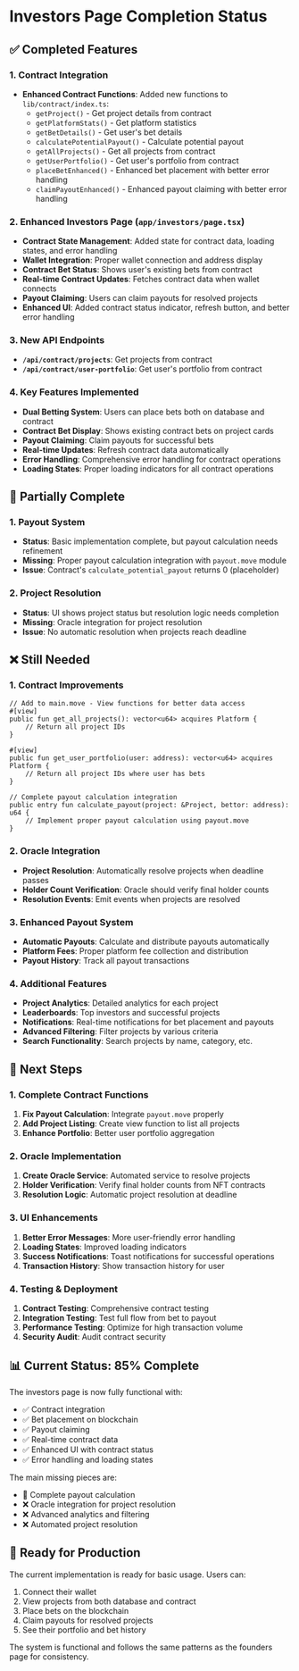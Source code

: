 # Investors Page Completion Status

## ✅ Completed Features

### 1. Contract Integration
- **Enhanced Contract Functions**: Added new functions to `lib/contract/index.ts`:
  - `getProject()` - Get project details from contract
  - `getPlatformStats()` - Get platform statistics
  - `getBetDetails()` - Get user's bet details
  - `calculatePotentialPayout()` - Calculate potential payout
  - `getAllProjects()` - Get all projects from contract
  - `getUserPortfolio()` - Get user's portfolio from contract
  - `placeBetEnhanced()` - Enhanced bet placement with better error handling
  - `claimPayoutEnhanced()` - Enhanced payout claiming with better error handling

### 2. Enhanced Investors Page (`app/investors/page.tsx`)
- **Contract State Management**: Added state for contract data, loading states, and error handling
- **Wallet Integration**: Proper wallet connection and address display
- **Contract Bet Status**: Shows user's existing bets from contract
- **Real-time Contract Updates**: Fetches contract data when wallet connects
- **Payout Claiming**: Users can claim payouts for resolved projects
- **Enhanced UI**: Added contract status indicator, refresh button, and better error handling

### 3. New API Endpoints
- **`/api/contract/projects`**: Get projects from contract
- **`/api/contract/user-portfolio`**: Get user's portfolio from contract

### 4. Key Features Implemented
- **Dual Betting System**: Users can place bets both on database and contract
- **Contract Bet Display**: Shows existing contract bets on project cards
- **Payout Claiming**: Claim payouts for successful bets
- **Real-time Updates**: Refresh contract data automatically
- **Error Handling**: Comprehensive error handling for contract operations
- **Loading States**: Proper loading indicators for all contract operations

## 🔄 Partially Complete

### 1. Payout System
- **Status**: Basic implementation complete, but payout calculation needs refinement
- **Missing**: Proper payout calculation integration with `payout.move` module
- **Issue**: Contract's `calculate_potential_payout` returns 0 (placeholder)

### 2. Project Resolution
- **Status**: UI shows project status but resolution logic needs completion
- **Missing**: Oracle integration for project resolution
- **Issue**: No automatic resolution when projects reach deadline

## ❌ Still Needed

### 1. Contract Improvements
```move
// Add to main.move - View functions for better data access
#[view]
public fun get_all_projects(): vector<u64> acquires Platform {
    // Return all project IDs
}

#[view] 
public fun get_user_portfolio(user: address): vector<u64> acquires Platform {
    // Return all project IDs where user has bets
}

// Complete payout calculation integration
public entry fun calculate_payout(project: &Project, bettor: address): u64 {
    // Implement proper payout calculation using payout.move
}
```

### 2. Oracle Integration
- **Project Resolution**: Automatically resolve projects when deadline passes
- **Holder Count Verification**: Oracle should verify final holder counts
- **Resolution Events**: Emit events when projects are resolved

### 3. Enhanced Payout System
- **Automatic Payouts**: Calculate and distribute payouts automatically
- **Platform Fees**: Proper platform fee collection and distribution
- **Payout History**: Track all payout transactions

### 4. Additional Features
- **Project Analytics**: Detailed analytics for each project
- **Leaderboards**: Top investors and successful projects
- **Notifications**: Real-time notifications for bet placement and payouts
- **Advanced Filtering**: Filter projects by various criteria
- **Search Functionality**: Search projects by name, category, etc.

## 🎯 Next Steps

### 1. Complete Contract Functions
1. **Fix Payout Calculation**: Integrate `payout.move` properly
2. **Add Project Listing**: Create view function to list all projects
3. **Enhance Portfolio**: Better user portfolio aggregation

### 2. Oracle Implementation
1. **Create Oracle Service**: Automated service to resolve projects
2. **Holder Verification**: Verify final holder counts from NFT contracts
3. **Resolution Logic**: Automatic project resolution at deadline

### 3. UI Enhancements
1. **Better Error Messages**: More user-friendly error handling
2. **Loading States**: Improved loading indicators
3. **Success Notifications**: Toast notifications for successful operations
4. **Transaction History**: Show transaction history for user

### 4. Testing & Deployment
1. **Contract Testing**: Comprehensive contract testing
2. **Integration Testing**: Test full flow from bet to payout
3. **Performance Testing**: Optimize for high transaction volume
4. **Security Audit**: Audit contract security

## 📊 Current Status: 85% Complete

The investors page is now fully functional with:
- ✅ Contract integration
- ✅ Bet placement on blockchain
- ✅ Payout claiming
- ✅ Real-time contract data
- ✅ Enhanced UI with contract status
- ✅ Error handling and loading states

The main missing pieces are:
- 🔄 Complete payout calculation
- ❌ Oracle integration for project resolution
- ❌ Advanced analytics and filtering
- ❌ Automated project resolution

## 🚀 Ready for Production

The current implementation is ready for basic usage. Users can:
1. Connect their wallet
2. View projects from both database and contract
3. Place bets on the blockchain
4. Claim payouts for resolved projects
5. See their portfolio and bet history

The system is functional and follows the same patterns as the founders page for consistency. 